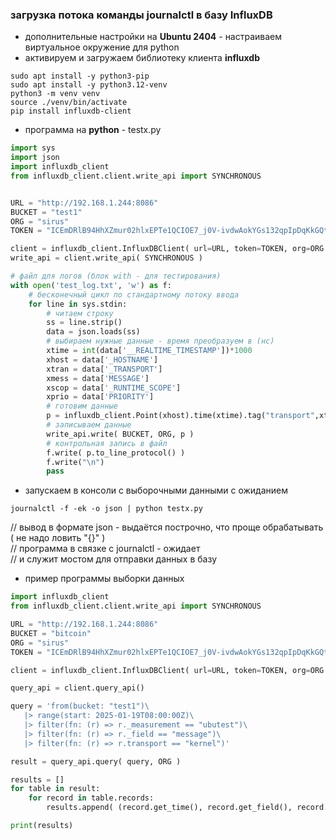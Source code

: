 ### загрузка потока команды journalctl в базу InfluxDB

- дополнительные настройки на **Ubuntu 2404** - настраиваем виртуальное окружение для python
- активируем и загружаем библиотеку клиента **influxdb**
```
sudo apt install -y python3-pip
sudo apt install -y python3.12-venv
python3 -m venv venv
source ./venv/bin/activate
pip install influxdb-client
```

- программа на **python** - testx.py
```python
import sys
import json
import influxdb_client
from influxdb_client.client.write_api import SYNCHRONOUS


URL = "http://192.168.1.244:8086"
BUCKET = "test1"
ORG = "sirus"
TOKEN = "ICEmDRlB94HhXZmur02hlxEPTe1QCIOE7_j0V-ivdwAokYGs132qpIpDqKkGQtuTZ4vgwnEP3lJe-8EEfaS6lw=="

client = influxdb_client.InfluxDBClient( url=URL, token=TOKEN, org=ORG )
write_api = client.write_api( SYNCHRONOUS )

# файл для логов (блок with - для тестирования)
with open('test_log.txt', 'w') as f:
    # бесконечный цикл по стандартному потоку ввода 
    for line in sys.stdin:
        # читаем строку
        ss = line.strip()
        data = json.loads(ss)
        # выбираем нужные данные - время преобразуем в (нс)
        xtime = int(data['__REALTIME_TIMESTAMP'])*1000
        xhost = data['_HOSTNAME']
        xtran = data['_TRANSPORT']
        xmess = data['MESSAGE']
        xscop = data['_RUNTIME_SCOPE']
        xprio = data['PRIORITY']
        # готовим данные
        p = influxdb_client.Point(xhost).time(xtime).tag("transport",xtran).tag("scope",xscop).field("message",xmess).field("priority",xprio)
        # записываем данные
        write_api.write( BUCKET, ORG, p )
        # контрольная запись в файл
        f.write( p.to_line_protocol() )
        f.write("\n")
        pass
```

- запускаем в консоли с выборочными данными с ожиданием
```
journalctl -f -ek -o json | python testx.py
```
// вывод в формате json - выдаётся построчно, что проще обрабатывать ( не надо ловить "{}" )<br>
// программа в связке с journalctl - ожидает<br>
// и служит мостом для отправки данных в базу


- пример программы выборки данных
```python
import influxdb_client 
from influxdb_client.client.write_api import SYNCHRONOUS

URL = "http://192.168.1.244:8086"
BUCKET = "bitcoin"
ORG = "sirus"
TOKEN = "ICEmDRlB94HhXZmur02hlxEPTe1QCIOE7_j0V-ivdwAokYGs132qpIpDqKkGQtuTZ4vgwnEP3lJe-8EEfaS6lw=="

client = influxdb_client.InfluxDBClient( url=URL, token=TOKEN, org=ORG )

query_api = client.query_api()

query = 'from(bucket: "test1")\
   |> range(start: 2025-01-19T08:00:00Z)\
   |> filter(fn: (r) => r._measurement == "ubutest")\
   |> filter(fn: (r) => r._field == "message")\
   |> filter(fn: (r) => r.transport == "kernel")'

result = query_api.query( query, ORG )

results = []
for table in result:
    for record in table.records:
        results.append( (record.get_time(), record.get_field(), record.get_value()) )

print(results)
```